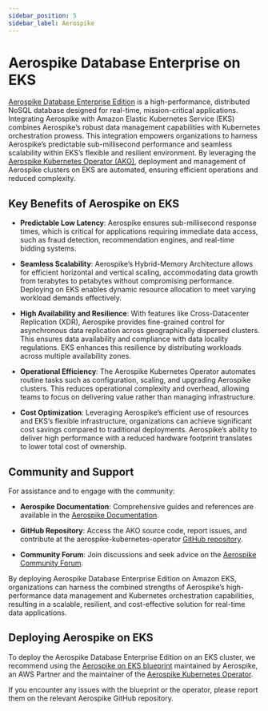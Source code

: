 ```yaml
---
sidebar_position: 5
sidebar_label: Aerospike
---
```


# Aerospike Database Enterprise on EKS
[Aerospike Database Enterprise Edition](https://aerospike.com) is a high-performance, distributed NoSQL database designed for real-time, mission-critical applications. Integrating Aerospike with Amazon Elastic Kubernetes Service (EKS) combines Aerospike’s robust data management capabilities with Kubernetes orchestration prowess. This integration empowers organizations to harness Aerospike’s predictable sub-millisecond performance and seamless scalability within EKS’s flexible and resilient environment. By leveraging the [Aerospike Kubernetes Operator (AKO)](https://aerospike.com/docs/cloud/kubernetes/operator), deployment and management of Aerospike clusters on EKS are automated, ensuring efficient operations and reduced complexity.

## Key Benefits of Aerospike on EKS
* **Predictable Low Latency**: Aerospike ensures sub-millisecond response times, which is critical for applications requiring immediate data access, such as fraud detection, recommendation engines, and real-time bidding systems.

* **Seamless Scalability**: Aerospike’s Hybrid-Memory Architecture allows for efficient horizontal and vertical scaling, accommodating data growth from terabytes to petabytes without compromising performance. Deploying on EKS enables dynamic resource allocation to meet varying workload demands effectively.

* **High Availability and Resilience**: With features like Cross-Datacenter Replication (XDR), Aerospike provides fine-grained control for asynchronous data replication across geographically dispersed clusters. This ensures data availability and compliance with data locality regulations. EKS enhances this resilience by distributing workloads across multiple availability zones.

* **Operational Efficiency**: The Aerospike Kubernetes Operator automates routine tasks such as configuration, scaling, and upgrading Aerospike clusters. This reduces operational complexity and overhead, allowing teams to focus on delivering value rather than managing infrastructure.

* **Cost Optimization**: Leveraging Aerospike’s efficient use of resources and EKS’s flexible infrastructure, organizations can achieve significant cost savings compared to traditional deployments. Aerospike’s ability to deliver high performance with a reduced hardware footprint translates to lower total cost of ownership.

## Community and Support
For assistance and to engage with the community:
* **Aerospike Documentation**: Comprehensive guides and references are available in the [Aerospike Documentation](https://aerospike.com/docs).

* **GitHub Repository**: Access the AKO source code, report issues, and contribute at the aerospike-kubernetes-operator [GitHub repository](https://github.com/aerospike/aerospike-kubernetes-operator).

* **Community Forum**: Join discussions and seek advice on the [Aerospike Community Forum](https://discuss.aerospike.com).

By deploying Aerospike Database Enterprise Edition on Amazon EKS, organizations can harness the combined strengths of Aerospike’s high-performance data management and Kubernetes orchestration capabilities, resulting in a scalable, resilient, and cost-effective solution for real-time data applications.

## Deploying Aerospike on EKS
To deploy the Aerospike Database Enterprise Edition on an EKS cluster, we recommend using the [Aerospike on EKS blueprint](https://github.com/aerospike/aerospike-terraform-aws-eks) maintained by Aerospike, an AWS Partner and the maintainer of the [Aerospike Kubernetes Operator](https://github.com/aerospike/aerospike-kubernetes-operator).

If you encounter any issues with the blueprint or the operator, please report them on the relevant Aerospike GitHub repository.
